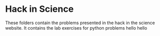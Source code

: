 # Hack in Science
These folders contain the problems presented in the hack in the science website.
It contains the lab exercises for python problems
hello hello
